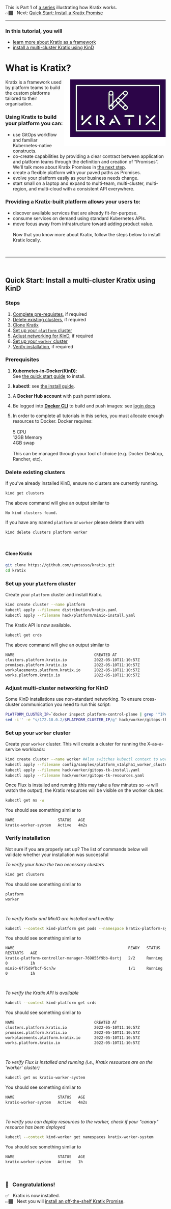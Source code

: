 This is Part 1 of [a series](../README.md) illustrating how Kratix works. <br/>
👉🏾&nbsp;&nbsp; Next: [Quick Start: Install a Kratix Promise](/installing-a-promise/)

<hr>

### In this tutorial, you will
* [learn more about Kratix as a framework](#what-is-kratix)
* [install a multi-cluster Kratix using KinD](#install-kratix)

# <a name="what-is-kratix"></a> What is Kratix?

<img
  align="right"
  src="../assets/images/logo_300_with-padding.png"
  alt="Kratix logo"
/>

Kratix is a framework used by platform teams to build the custom platforms tailored to their organisation.

### Using Kratix to build your platform you can:

* use GitOps workflow and familiar Kubernetes-native constructs.
* co-create capabilities by providing a clear contract between application and platform teams through the definition and creation of “Promises”. We'll talk more about Kratix Promises in [the next step](/installing-a-promise/README.md).
* create a flexible platform with your paved paths as Promises.
* evolve your platform easily as your business needs change. 
* start small on a laptop and expand to multi-team, multi-cluster, multi-region, and multi-cloud with a consistent API everywhere.

### Providing a Kratix-built platform allows your users to:
- discover available services that are already fit-for-purpose.
- consume services on demand using standard Kubernetes APIs.
- move focus away from infrastructure toward adding product value.
<br><br>
Now that you know more about Kratix, follow the steps below to install Kratix locally.

<br>
<hr>
<br>

## <a name="install-kratix"></a> Quick Start: Install a multi-cluster Kratix using KinD

### Steps
1. [Complete pre-requistes](#prerequisites), if required
1. [Delete existing clusters](#delete-clusters), if required
1. [Clone Kratix](#clone-kratix)
1. [Set up your `platform` cluster](#platform-setup)
1. [Adjust networking for KinD](#kind-networking), if required
1. [Set up your `worker` cluster](#worker-setup)
1. [Verify installation](#verify-installation), if required


### <a name="prerequisites"></a>Prerequisites
1. **Kubernetes-in-Docker(KinD)**: <br/>
  See [the quick start guide](https://kind.sigs.k8s.io/docs/user/quick-start/) to install.

1. **kubectl**: see [the install guide](https://kubernetes.io/docs/tasks/tools/#kubectl).

1. A **Docker Hub account** with push permissions.

1. Be logged into **[Docker CLI](https://docs.docker.com/get-docker/)** to build and push images: see [login docs](https://docs.docker.com/engine/reference/commandline/login/)

1. In order to complete all tutorials in this series, you must allocate enough resources to Docker. Docker requires:<br><br>
5 CPU<br>
12GB Memory<br>
4GB swap<br><br>
This can be managed through your tool of choice (e.g. Docker Desktop, Rancher, etc).

###  <a name="delete-clusters"></a>Delete existing clusters

If you've already installed KinD, ensure no clusters are currently running.

```bash
kind get clusters
```


The above command will give an output similar to
```console
No kind clusters found.
```

If you have any named `platform` or `worker` please delete them with
```bash
kind delete clusters platform worker
```
<br>

####  <a name="clone-kratix"></a>Clone Kratix
```bash
git clone https://github.com/syntasso/kratix.git
cd kratix
```

### <a name="platform-setup"></a>Set up your `platform` cluster

Create your `platform` cluster and install Kratix.

```bash
kind create cluster --name platform
kubectl apply --filename distribution/kratix.yaml
kubectl apply --filename hack/platform/minio-install.yaml
```

The Kratix API is now available.

```bash
kubectl get crds
```

The above command will give an output similar to
```console
NAME                                   CREATED AT
clusters.platform.kratix.io            2022-05-10T11:10:57Z
promises.platform.kratix.io            2022-05-10T11:10:57Z
workplacements.platform.kratix.io      2022-05-10T11:10:57Z
works.platform.kratix.io               2022-05-10T11:10:57Z
```

### <a name="kind-networking"></a>Adjust multi-cluster networking for KinD
Some KinD installations use non-standard networking. To ensure cross-cluster communication you need to run this script:

```bash
PLATFORM_CLUSTER_IP=`docker inspect platform-control-plane | grep '"IPAddress": "172' | awk '{print $2}' | awk -F '"' '{print $2}'`
sed -i'' -e "s/172.18.0.2/$PLATFORM_CLUSTER_IP/g" hack/worker/gitops-tk-resources.yaml
```

### <a name="worker-setup"></a>Set up your `worker` cluster
Create your `worker` cluster. This will create a cluster for running the X-as-a-service workloads:

```bash
kind create cluster --name worker #Also switches kubectl context to worker
kubectl apply --filename config/samples/platform_v1alpha1_worker_cluster.yaml --context kind-platform #register the worker cluster with the platform cluster
kubectl apply --filename hack/worker/gitops-tk-install.yaml
kubectl apply --filename hack/worker/gitops-tk-resources.yaml
```

Once Flux is installed and running (this may take a few minutes so `-w` will watch the output), the Kratix resources will be visible on the worker cluster.

```bash
kubectl get ns -w
```

You should see something similar to
```console
NAME                   STATUS   AGE
kratix-worker-system   Active   4m2s
```

### <a name="verify-installation"></a>Verify installation

Not sure if you are properly set up? The list of commands below will validate whether your installation was successful

_To verify your have the two necessary clusters_

```bash
kind get clusters
```

You should see something similar to
```console
platform
worker
```
<br/>

_To verify Kratix and MinIO are installed and healthy_

```bash
kubectl --context kind-platform get pods --namespace kratix-platform-system
```

You should see something similar to
```console
NAME                                                  READY   STATUS       RESTARTS   AGE
kratix-platform-controller-manager-769855f9bb-8srtj   2/2     Running      0          1h
minio-6f75d9fbcf-5cn7w                                1/1     Running      0          1h
```
<br/>

_To verify the Kratix API is available_

```bash
kubectl --context kind-platform get crds
```

You should see something similar to
```console
NAME                                   CREATED AT
clusters.platform.kratix.io            2022-05-10T11:10:57Z
promises.platform.kratix.io            2022-05-10T11:10:57Z
workplacements.platform.kratix.io      2022-05-10T11:10:57Z
works.platform.kratix.io               2022-05-10T11:10:57Z
```
<br/>

_To verify Flux is installed and running (i.e., Kratix resources are on the 'worker' cluster)_

```bash
kubectl get ns kratix-worker-system
```

You should see something similar to
```console
NAME                   STATUS   AGE
kratix-worker-system   Active   4m2s
```
<br/>

_To verify you can deploy resources to the worker, check if your "canary" resource has been deployed_

```bash
kubectl --context kind-worker get namespaces kratix-worker-system
```

You should see something similar to
```console
NAME                   STATUS   AGE
kratix-worker-system   Active   1h
```

<br> 

### 🎉 &nbsp; Congratulations!
✅&nbsp;&nbsp; Kratix is now installed. <br/>
👉🏾&nbsp;&nbsp; Next you will [install an off-the-shelf Kratix Promise](/installing-a-promise/README.md).
